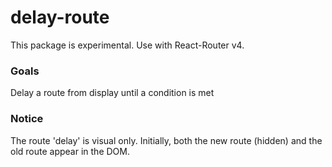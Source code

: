 # delay-route

This package is experimental. Use with React-Router v4.

### Goals

Delay a route from display until a condition is met

### Notice

The route 'delay' is visual only. Initially, both the new route (hidden) and the old route appear in the DOM.
